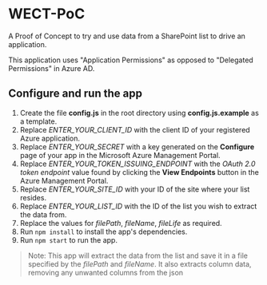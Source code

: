 # WECT-PoC
A Proof of Concept to try and use data from a SharePoint list to drive an application.

This application uses "Application Permissions" as opposed to "Delegated Permissions" in Azure AD.

## Configure and run the app
1. Create the file **config.js** in the root directory using **config.js.example** as a template.
2. Replace *ENTER_YOUR_CLIENT_ID* with the client ID of your registered Azure application.
3. Replace *ENTER_YOUR_SECRET* with a key generated on the **Configure** page of your app in the Microsoft Azure Management Portal.
4. Replace *ENTER_YOUR_TOKEN_ISSUING_ENDPOINT* with the *OAuth 2.0 token endpoint* value found by clicking the **View Endpoints** button in the Azure Management Portal.
5. Replace *ENTER_YOUR_SITE_ID* with your ID of the site where your list resides.
6. Replace *ENTER_YOUR_LIST_ID* with the ID of the list you wish to extract the data from.
7. Replace the values for *filePath*, *fileName*, *fileLife* as required.
8. Run `npm install` to install the app's dependencies. 
9. Run `npm start` to run the app.

  > Note: This app will extract the data from the list and save it in a file specified by the *filePath* and *fileName*. It also extracts column data, removing any unwanted columns from the json
